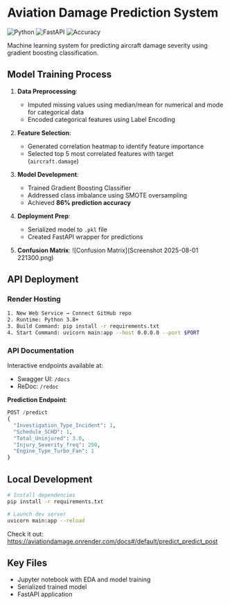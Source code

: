 # Aviation Damage Prediction System

![Python](https://img.shields.io/badge/Python-3.8%2B-blue)
![FastAPI](https://img.shields.io/badge/Framework-FastAPI-green)
![Accuracy](https://img.shields.io/badge/Accuracy-86%25-brightgreen)

Machine learning system for predicting aircraft damage severity using gradient boosting classification.

## Model Training Process

1. **Data Preprocessing**:
   - Imputed missing values using median/mean for numerical and mode for categorical data
   - Encoded categorical features using Label Encoding

2. **Feature Selection**:
   - Generated correlation heatmap to identify feature importance
   - Selected top 5 most correlated features with target (`aircraft.damage`)

3. **Model Development**:
   - Trained Gradient Boosting Classifier
   - Addressed class imbalance using SMOTE oversampling
   - Achieved **86% prediction accuracy**

4. **Deployment Prep**:
   - Serialized model to `.pkl` file
   - Created FastAPI wrapper for predictions

5. **Confusion Matrix**:
![Confusion Matrix](Screenshot 2025-08-01 221300.png)

## API Deployment

### Render Hosting

```bash
1. New Web Service → Connect GitHub repo
2. Runtime: Python 3.8+
3. Build Command: pip install -r requirements.txt
4. Start Command: uvicorn main:app --host 0.0.0.0 --port $PORT
```

### API Documentation

Interactive endpoints available at:
- Swagger UI: `/docs`
- ReDoc: `/redoc`

**Prediction Endpoint**:
```python
POST /predict
{
  "Investigation_Type_Incident": 1,
  "Schedule_SCHD": 1,
  "Total_Uninjured": 3.0,
  "Injury_Severity_freq": 250,
  "Engine_Type_Turbo_Fan": 1
}
```

## Local Development

```bash
# Install dependencies
pip install -r requirements.txt

# Launch dev server
uvicorn main:app --reload
```

Check it out: https://aviationdamage.onrender.com/docs#/default/predict_predict_post

## Key Files
- Jupyter notebook with EDA and model training
- Serialized trained model
- FastAPI application

